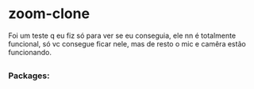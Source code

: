 # zoom-clone

Foi um teste q eu fiz só para ver se eu conseguia, ele nn é totalmente funcional, 
só vc consegue ficar nele, mas de resto o mic e camêra estão funcionando.

##

### Packages:

